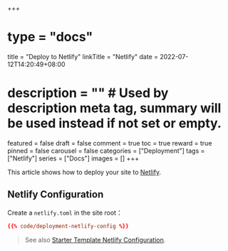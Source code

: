 +++
# type = "docs"
title = "Deploy to Netlify"
linkTitle = "Netlify"
date = 2022-07-12T14:20:49+08:00
# description = "" # Used by description meta tag, summary will be used instead if not set or empty.
featured = false
draft = false
comment = true
toc = true
reward = true
pinned = false
carousel = false
categories = ["Deployment"]
tags = ["Netlify"]
series = ["Docs"]
images = []
+++

This article shows how to deploy your site to [Netlify](https://www.netlify.com/).

<!--more-->

## Netlify Configuration

Create a `netlify.toml` in the site root：

```toml
{{% code/deployment-netlify-config %}}
```

> See also [Starter Template Netlify Configuration](https://github.com/syncriix/hugo-theme-bootstrap-skeleton/blob/main/netlify.toml).
